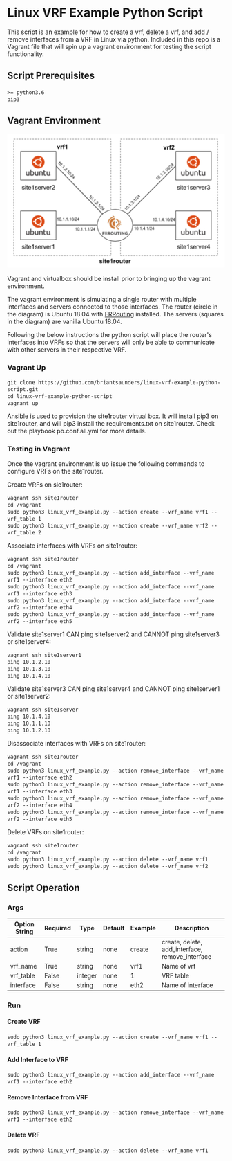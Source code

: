 # Linux VRF Example Python Script

This script is an example for how to create a vrf, delete a vrf, and add / remove interfaces from a VRF in Linux via python.  Included in this repo is a Vagrant file that will spin up a vagrant environment for testing the script functionality.

## Script Prerequisites

```
>= python3.6
pip3
```

## Vagrant Environment

![environment](https://github.com/briantsaunders/linux-vrf-example-python-script/blob/master/docs/environment.PNG?raw=true)

Vagrant and virtualbox should be install prior to bringing up the vagrant environment.

The vagrant environment is simulating a single router with multiple interfaces and servers connected to those interfaces.  The router (circle in the diagram) is Ubuntu 18.04 with [FRRouting](https://frrouting.org/) installed.  The servers (squares in the diagram) are vanilla Ubuntu 18.04.

Following the below instructions the python script will place the router's interfaces into VRFs so that the servers will only be able to communicate with other servers in their respective VRF.

### Vagrant Up

```
git clone https://github.com/briantsaunders/linux-vrf-example-python-script.git
cd linux-vrf-example-python-script
vagrant up
```

Ansible is used to provision the site1router virtual box.  It will install pip3 on site1router, and will pip3 install the requirements.txt on site1router.  Check out the playbook pb.conf.all.yml for more details.

### Testing in Vagrant

Once the vagrant environment is up issue the following commands to configure VRFs on the site1router.

Create VRFs on sie1router:
```
vagrant ssh site1router
cd /vagrant
sudo python3 linux_vrf_example.py --action create --vrf_name vrf1 --vrf_table 1
sudo python3 linux_vrf_example.py --action create --vrf_name vrf2 --vrf_table 2
```

Associate interfaces with VRFs on site1router:
```
vagrant ssh site1router
cd /vagrant
sudo python3 linux_vrf_example.py --action add_interface --vrf_name vrf1 --interface eth2
sudo python3 linux_vrf_example.py --action add_interface --vrf_name vrf1 --interface eth3
sudo python3 linux_vrf_example.py --action add_interface --vrf_name vrf2 --interface eth4
sudo python3 linux_vrf_example.py --action add_interface --vrf_name vrf2 --interface eth5
```

Validate site1server1 CAN ping site1server2 and CANNOT ping site1server3 or site1server4:
```
vagrant ssh site1server1
ping 10.1.2.10
ping 10.1.3.10
ping 10.1.4.10
```

Validate site1server3 CAN ping site1server4 and CANNOT ping site1server1 or site1server2:
```
vagrant ssh site1server
ping 10.1.4.10
ping 10.1.1.10
ping 10.1.2.10
```

Disassociate interfaces with VRFs on site1router:
```
vagrant ssh site1router
cd /vagrant
sudo python3 linux_vrf_example.py --action remove_interface --vrf_name vrf1 --interface eth2
sudo python3 linux_vrf_example.py --action remove_interface --vrf_name vrf1 --interface eth3
sudo python3 linux_vrf_example.py --action remove_interface --vrf_name vrf2 --interface eth4
sudo python3 linux_vrf_example.py --action remove_interface --vrf_name vrf2 --interface eth5
```

Delete VRFs on site1router:
```
vagrant ssh site1router
cd /vagrant
sudo python3 linux_vrf_example.py --action delete --vrf_name vrf1
sudo python3 linux_vrf_example.py --action delete --vrf_name vrf2
```

## Script Operation

### Args

| Option String | Required | Type    | Default | Example  | Description    |
|---------------|----------|---------|---------|----------|----------------|
| action    | True     | string  | none    | create | create, delete, add_interface, remove_interface  |
| vrf_name   | True     | string  | none    | vrf1 | Name of vrf |
| vrf_table           | False     | integer | none    | 1      | VRF table     |
| interface | False | string | none    | eth2   | Name of interface |

### Run

#### Create VRF

```
sudo python3 linux_vrf_example.py --action create --vrf_name vrf1 --vrf_table 1
```

#### Add Interface to VRF

```
sudo python3 linux_vrf_example.py --action add_interface --vrf_name vrf1 --interface eth2
```

#### Remove Interface from VRF

```
sudo python3 linux_vrf_example.py --action remove_interface --vrf_name vrf1 --interface eth2
```

#### Delete VRF

```
sudo python3 linux_vrf_example.py --action delete --vrf_name vrf1
```
